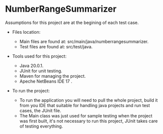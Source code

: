 # NumberRangeSummarizer

Assumptions for this project are at the begining of each test case.

- Files location:
    - Main files are found at: src/main/java/numberrangesummarizer.
    - Test files are found at: src/test/java.
    
- Tools used for this project:
    - Java 20.0.1.
    - JUnit for unit testing.
    - Maven for managing the project.
    - Apeche NetBeans IDE 17 .
    
 - To run the project:
    - To run the application you will need to pull the whole project, build it from you IDE that suitable for handling java projects and run test cases, the JUnit file.
    - The Main class was just used for sample testing when the project was first built, it's not necessary to run this project, JUnit takes care of testing everything.
